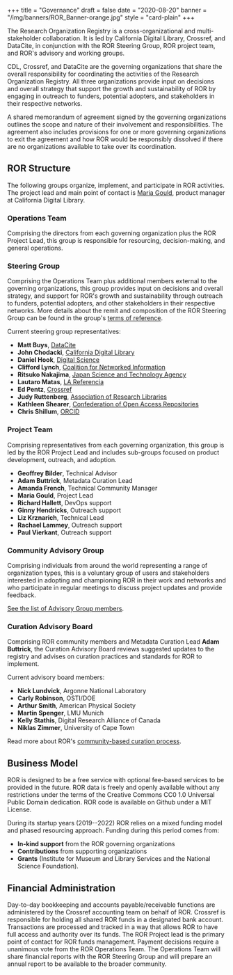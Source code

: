 +++
title = "Governance"
draft = false
date = "2020-08-20"
banner = "/img/banners/ROR_Banner-orange.jpg"
style = "card-plain"
+++

The Research Organization Registry is a cross-organizational and multi-stakeholder collaboration. It is led by California Digital Library, Crossref, and DataCite, in conjunction with the ROR Steering Group, ROR project team, and ROR's advisory and working groups.

CDL, Crossref, and DataCite are the governing organizations that share the overall responsibility for coordinating the activities of the Research Organization Registry. All three organizations provide input on decisions and overall strategy that support the growth and sustainability of ROR by engaging in outreach to funders, potential adopters, and stakeholders in their respective networks.

A shared memorandum of agreement signed by the governing organizations outlines the scope and nature of their involvement and responsibilities. The agreement also includes provisions for one or more governing organizations to exit the agreement and how ROR would be responsibly dissolved if there are no organizations available to take over its coordination.

## ROR Structure
The following groups organize, implement, and participate in ROR activities. The project lead and main point of contact is [Maria Gould](mailto:info@ror.org), product manager at California Digital Library.

### Operations Team
Comprising the directors from each governing organization plus the ROR Project Lead, this group is responsible for resourcing, decision-making, and general operations. 

### Steering Group
Comprising the Operations Team plus additional members external to the governing organizations, this group provides input on decisions and overall strategy, and support for ROR's growth and sustainability through outreach to funders, potential adopters, and other stakeholders in their respective networks. More details about the remit and composition of the ROR Steering Group can be found in the group's [terms of reference](/documents/ROR-Steering-Group-Terms-2022-06.pdf).

Current steering group representatives:

-  **Matt Buys**, [DataCite](https://datacite.org)
-  **John Chodacki**, [California Digital Library](https://cdlib.org)
-  **Daniel Hook**, [Digital Science](https://digital-science.com)
-  **Clifford Lynch**, [Coalition for Networked Information](https://cni.org)
-  **Ritsuko Nakajima**, [Japan Science and Technology Agency](https://ror.org/00097mb19)
-  **Lautaro Matas**, [LA Referencia](https://www.lareferencia.info/)
-  **Ed Pentz**, [Crossref](https://crossref.org)
-  **Judy Ruttenberg**, [Association of Research Libraries](https://arl.org)
-  **Kathleen Shearer**, [Confederation of Open Access Repositories](https://www.coar-repositories.org/)
-  **Chris Shillum**, [ORCID](https://orcid.org)

### Project Team
Comprising representatives from each governing organization, this group is led by the ROR Project Lead and includes sub-groups focused on product development, outreach, and adoption. 

-  **Geoffrey Bilder**, Technical Advisor
-  **Adam Buttrick**, Metadata Curation Lead
-  **Amanda French**, Technical Community Manager
-  **Maria Gould**, Project Lead
-  **Richard Hallett**, DevOps support
-  **Ginny Hendricks**, Outreach support
-  **Liz Krznarich**, Technical Lead
-  **Rachael Lammey**, Outreach support
-  **Paul Vierkant**, Outreach support

### Community Advisory Group
Comprising individuals from around the world representing a range of organization types, this is a voluntary group of users and stakeholders interested in adopting and championing ROR in their work and networks and who participate in regular meetings to discuss project updates and provide feedback. 

[See the list of Advisory Group members](/supporters).

### Curation Advisory Board
Comprising ROR community members and Metadata Curation Lead **Adam Buttrick**, the Curation Advisory Board reviews suggested updates to the registry and advises on curation practices and standards for ROR to implement.

Current advisory board members:
-  **Nick Lundvick**, Argonne National Laboratory
-  **Carly Robinson**, OSTI/DOE
-  **Arthur Smith**, American Physical Society
-  **Martin Spenger**, LMU Munich
-  **Kelly Stathis**, Digital Research Alliance of Canada
-  **Niklas Zimmer**, University of Cape Town

Read more about ROR's [community-based curation process](https://github.com/ror-community/ror-updates#readme).

## Business Model 
ROR is designed to be a free service with optional fee-based services to be provided in the future. ROR data is freely and openly available without any restrictions under the terms of the Creative Commons CC0 1.0 Universal Public Domain dedication. ROR code is available on Github under a MIT License.

During its startup years (2019--2022) ROR relies on a mixed funding model and phased resourcing approach. Funding during this period comes from:

-  **In-kind support** from the ROR governing organizations
-  **Contributions** from supporting organizations
-  **Grants** (Institute for Museum and Library Services and the National Science Foundation).

## Financial Administration
Day-to-day bookkeeping and accounts payable/receivable functions are administered by the Crossref accounting team on behalf of ROR. Crossref is responsible for holding all shared ROR funds in a designated bank account. Transactions are processed and tracked in a way that allows ROR to have full access and authority over its funds. The ROR Project lead is the primary point of contact for ROR funds management. Payment decisions require a unanimous vote from the ROR Operations Team. The Operations Team will share financial reports with the ROR Steering Group and will prepare an annual report to be available to the broader community.
